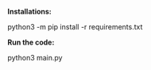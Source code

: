 **Installations:**

python3 -m pip install -r requirements.txt



**Run the code:**

python3 main.py